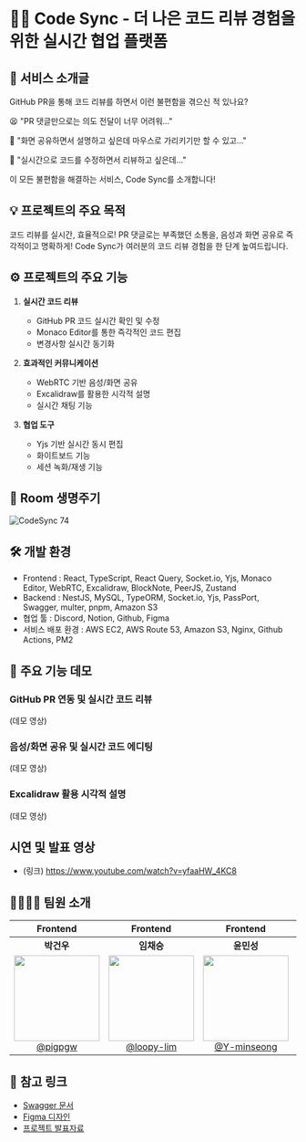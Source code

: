 # 👨‍💻 Code Sync - 더 나은 코드 리뷰 경험을 위한 실시간 협업 플랫폼

<p align='center'>
  <!-- 프로젝트 로고/메인 이미지 -->
</p>

## 🌟 서비스 소개글

GitHub PR을 통해 코드 리뷰를 하면서 이런 불편함을 겪으신 적 있나요?

😫 "PR 댓글만으로는 의도 전달이 너무 어려워..."

😤 "화면 공유하면서 설명하고 싶은데 마우스로 가리키기만 할 수 있고..."

🤔 "실시간으로 코드를 수정하면서 리뷰하고 싶은데..."

이 모든 불편함을 해결하는 서비스, Code Sync를 소개합니다!

## 💡 프로젝트의 주요 목적
코드 리뷰를 실시간, 효율적으로! PR 댓글로는 부족했던 소통을, 음성과 화면 공유로 즉각적이고 명확하게! Code Sync가 여러분의 코드 리뷰 경험을 한 단계 높여드립니다.

## ⚙️ 프로젝트의 주요 기능
1. **실시간 코드 리뷰**
   - GitHub PR 코드 실시간 확인 및 수정
   - Monaco Editor를 통한 즉각적인 코드 편집
   - 변경사항 실시간 동기화

2. **효과적인 커뮤니케이션**
   - WebRTC 기반 음성/화면 공유
   - Excalidraw를 활용한 시각적 설명
   - 실시간 채팅 기능

3. **협업 도구**
   - Yjs 기반 실시간 동시 편집
   - 화이트보드 기능
   - 세션 녹화/재생 기능

## 🔄 Room 생명주기
![CodeSync 74](https://github.com/user-attachments/assets/dfcc7f1d-3750-4200-8608-ab3ad1fcb7f3)


## 🛠️ 개발 환경
- Frontend : React, TypeScript, React Query, Socket.io, Yjs, Monaco Editor, WebRTC, Excalidraw, BlockNote, PeerJS, Zustand
- Backend : NestJS, MySQL, TypeORM, Socket.io, Yjs, PassPort, Swagger, multer, pnpm, Amazon S3
- 협업 툴 : Discord, Notion, Github, Figma
- 서비스 배포 환경 : AWS EC2, AWS Route 53, Amazon S3, Nginx, Github Actions, PM2

## 🎥 주요 기능 데모
### GitHub PR 연동 및 실시간 코드 리뷰
(데모 영상)

### 음성/화면 공유 및 실시간 코드 에디팅
(데모 영상)

### Excalidraw 활용 시각적 설명
(데모 영상)
## 시연 및 발표 영상
- (링크) https://www.youtube.com/watch?v=yfaaHW_4KC8
## 👨‍👩‍👧‍👦 팀원 소개
| **Frontend** | **Frontend** | **Frontend** | **Backend** | **Backend** |
| :------: |  :------: | :------: | :------: |  :------: |
| **박건우** | **임채승** | **윤민성** | **지창근** | **조형욱** |
| [<img src="https://avatars.githubusercontent.com/u/133184988?v=4" height=150 width=150> <br/> @pigpgw](https://github.com/pigpgw) |  [<img src="https://avatars.githubusercontent.com/u/45393030?v=4" height=150 width=150> <br/> @loopy-lim](https://github.com/loopy-lim) | [<img src="https://avatars.githubusercontent.com/u/171473497?v=4" height=150 width=150> <br/> @Y-minseong](https://github.com/Y-minseong) | [<img src="https://avatars.githubusercontent.com/u/80716462?v=4" height=150 width=150> <br/> @pig19980](https://github.com/pig19980) | [<img src="https://avatars.githubusercontent.com/u/173615995?v=4" height=150 width=150> <br/> @HyoungUkJo](https://github.com/HyoungUkJo) |

## 🔗 참고 링크
- [Swagger 문서](https://code-sync.net/api/api-document#/)
- [Figma 디자인](링크)
- [프로젝트 발표자료](링크)
